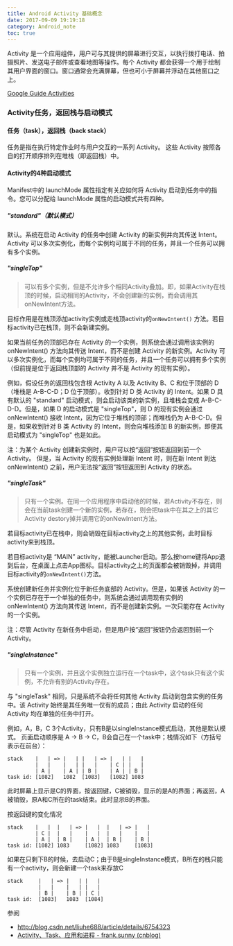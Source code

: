 ```yaml
---
title: Android Activity 基础概念
date: 2017-09-09 19:19:18
category: Android_note
toc: true
---
```


Activity 是一个应用组件，用户可与其提供的屏幕进行交互，以执行拨打电话、拍摄照片、发送电子邮件或查看地图等操作。每个 Activity 都会获得一个用于绘制其用户界面的窗口。窗口通常会充满屏幕，但也可小于屏幕并浮动在其他窗口之上。

[Google Guide Activities](https://developer.android.com/guide/components/activities.html)

### Activity任务，返回栈与启动模式
#### 任务（task），返回栈（back stack）
任务是指在执行特定作业时与用户交互的一系列 Activity。 这些 Activity 按照各自的打开顺序排列在堆栈（即返回栈）中。

#### Activity的4种启动模式
Manifest中的 launchMode 属性指定有关应如何将 Activity 启动到任务中的指令。您可以分配给 launchMode 属性的启动模式共有四种。

##### "standard"（默认模式）
默认。系统在启动 Activity 的任务中创建 Activity 的新实例并向其传送 Intent。Activity 可以多次实例化，而每个实例均可属于不同的任务，并且一个任务可以拥有多个实例。

##### "singleTop"
> 可以有多个实例，但是不允许多个相同Activity叠加。即，如果Activity在栈顶的时候，启动相同的Activity，不会创建新的实例，而会调用其onNewIntent方法。

目标作用是在栈顶添加activity实例或走栈顶activity的`onNewIntent()` 方法。若目标activity已在栈顶，则不会新建实例。

如果当前任务的顶部已存在 Activity 的一个实例，则系统会通过调用该实例的 onNewIntent() 方法向其传送 Intent，而不是创建 Activity 的新实例。Activity 可以多次实例化，而每个实例均可属于不同的任务，并且一个任务可以拥有多个实例（但前提是位于返回栈顶部的 Activity 并不是 Activity 的现有实例）。

例如，假设任务的返回栈包含根 Activity A 以及 Activity B、C 和位于顶部的 D（堆栈是 A-B-C-D；D 位于顶部）。收到针对 D 类 Activity 的 Intent。如果 D 具有默认的 "standard" 启动模式，则会启动该类的新实例，且堆栈会变成 A-B-C-D-D。但是，如果 D 的启动模式是 "singleTop"，则 D 的现有实例会通过 onNewIntent() 接收 Intent，因为它位于堆栈的顶部；而堆栈仍为 A-B-C-D。但是，如果收到针对 B 类 Activity 的 Intent，则会向堆栈添加 B 的新实例，即便其启动模式为 "singleTop" 也是如此。

注：为某个 Activity 创建新实例时，用户可以按“返回”按钮返回到前一个 Activity。 但是，当 Activity 的现有实例处理新 Intent 时，则在新 Intent 到达 onNewIntent() 之前，用户无法按“返回”按钮返回到 Activity 的状态。

##### "singleTask"
> 只有一个实例。在同一个应用程序中启动他的时候，若Activity不存在，则会在当前task创建一个新的实例，若存在，则会把task中在其之上的其它Activity destory掉并调用它的onNewIntent方法。

若目标activity已在栈中，则会销毁在目标activity之上的其他实例，此时目标activity来到栈顶。  

若目标activity是 “MAIN” activity，能被Launcher启动。那么按home键将App退到后台，在桌面上点击App图标。目标activity之上的页面都会被销毁掉，并调用目标activity的`onNewIntent()`方法。

系统创建新任务并实例化位于新任务底部的 Activity。但是，如果该 Activity 的一个实例已存在于一个单独的任务中，则系统会通过调用现有实例的 onNewIntent() 方法向其传送 Intent，而不是创建新实例。一次只能存在 Activity 的一个实例。

注：尽管 Activity 在新任务中启动，但是用户按“返回”按钮仍会返回到前一个 Activity。

##### "singleInstance"
> 只有一个实例，并且这个实例独立运行在一个task中，这个task只有这个实例，不允许有别的Activity存在。

与 "singleTask" 相同，只是系统不会将任何其他 Activity 启动到包含实例的任务中。该 Activity 始终是其任务唯一仅有的成员；由此 Activity 启动的任何 Activity 均在单独的任务中打开。

例如，A，B，C 3个Activity，只有B是以singleInstance模式启动，其他是默认模式。
页面启动顺序是 A -> B -> C，B会自己在一个task中；栈情况如下（方括号表示在前台）：
```
stack    |   | => |   | |   | => |   | |   | 
         |   |    |   | |   |    | C | |   | 
         | A |    | A | | B |    | A | | B | 
task id: [1082]   1082  [1083]   [1082] 1083
```
此时屏幕上显示是C的界面，按返回键，C被销毁，显示的是A的界面；再返回，A被销毁，原A和C所在的task结束。此时显示B的界面。

按返回键的变化情况
```
stack    |   |  |   | => |   |  |   | => |   | 
         | C |  |   |    |   |  |   |    |   | 
         | A |  | B |    | A |  | B |    | B | 
task id: [1082] 1083     [1082] 1083     [1083]
```

如果在只剩下B的时候，去启动C；由于B是singleInstance模式，B所在的栈只能有一个activity，则会新建一个task来存放C
```
stack     |   | => |   | |   | 
          |   |    |   | |   | 
          | B |    | B | | C | 
task id:  [1083]   1083  [1084]  
```

参阅
* http://blog.csdn.net/liuhe688/article/details/6754323
* [Activity、Task、应用和进程 - frank.sunny (cnblog)](http://www.cnblogs.com/franksunny/archive/2012/04/17/2453403.html)
